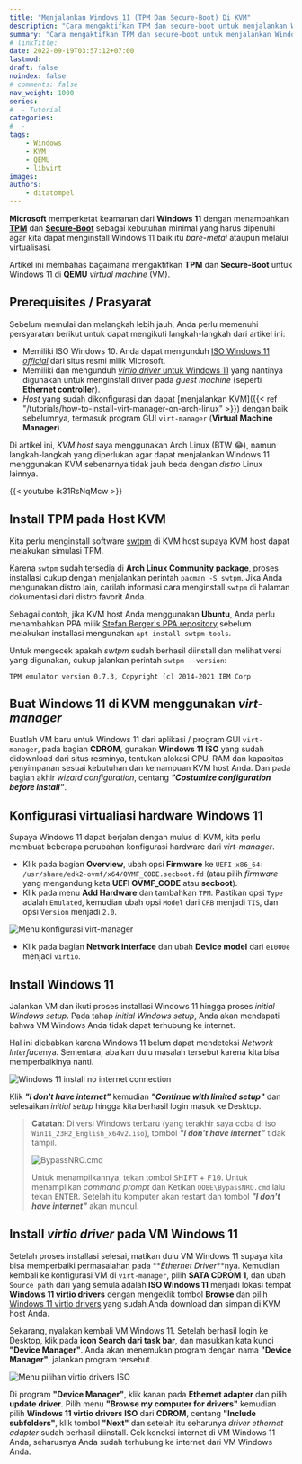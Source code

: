 ```yaml
---
title: "Menjalankan Windows 11 (TPM Dan Secure-Boot) Di KVM"
description: "Cara mengaktifkan TPM dan secure-boot untuk menjalankan Windows 11 di QEMU/KVM."
summary: "Cara mengaktifkan TPM dan secure-boot untuk menjalankan Windows 11 di QEMU/KVM."
# linkTitle:
date: 2022-09-19T03:57:12+07:00
lastmod:
draft: false
noindex: false
# comments: false
nav_weight: 1000
series:
#  - Tutorial
categories:
#  -
tags:
    - Windows
    - KVM
    - QEMU
    - libvirt
images:
authors:
    - ditatompel
---
```


**Microsoft** memperketat keamanan dari **Windows 11** dengan menambahkan
[**TPM**][win_tpm] dan [**Secure-Boot**][win_secure_boot] sebagai kebutuhan
minimal yang harus dipenuhi agar kita dapat menginstall Windows 11 baik itu
_bare-metal_ ataupun melalui virtualisasi.

Artikel ini membahas bagaimana mengaktifkan **TPM** dan **Secure-Boot** untuk
Windows 11 di **QEMU** _virtual machine_ (VM).

## Prerequisites / Prasyarat

Sebelum memulai dan melangkah lebih jauh, Anda perlu memenuhi persyaratan
berikut untuk dapat mengikuti langkah-langkah dari artikel ini:

-   Memiliki ISO Windows 10. Anda dapat mengunduh
    [ISO Windows 11 _official_][win11_dl] dari situs resmi milik Microsoft.
-   Memiliki dan mengunduh [_virtio driver_ untuk Windows 11][virtio_win_iso]
    yang nantinya digunakan untuk menginstall driver pada _guest machine_
    (seperti **Ethernet controller**).
-   _Host_ yang sudah dikonfigurasi dan dapat
    [menjalankan KVM]({{< ref "/tutorials/how-to-install-virt-manager-on-arch-linux" >}})
    dengan baik sebelumnya, termasuk program GUI `virt-manager`
    (**Virtual Machine Manager**).

Di artikel ini, _KVM host_ saya menggunakan Arch Linux (BTW :joy:), namun
langkah-langkah yang diperlukan agar dapat menjalankan Windows 11 menggunakan
KVM sebenarnya tidak jauh beda dengan _distro_ Linux lainnya.

{{< youtube ik31RsNqMcw >}}

## Install TPM pada Host KVM

Kita perlu menginstall software [swtpm][swtpm_gh] di KVM host supaya KVM host
dapat melakukan simulasi TPM.

Karena `swtpm` sudah tersedia di **Arch Linux Community package**, proses
installasi cukup dengan menjalankan perintah `pacman -S swtpm`. Jika Anda
mengunakan distro lain, carilah informasi cara menginstall `swtpm` di halaman
dokumentasi dari distro favorit Anda.

Sebagai contoh, jika KVM host Anda menggunakan **Ubuntu**, Anda perlu
menambahkan PPA milik [Stefan Berger's PPA repository][swtpm_ppa] sebelum
melakukan installasi mengunakan `apt install swtpm-tools`.

Untuk mengecek apakah _swtpm_ sudah berhasil diinstall dan melihat versi yang
digunakan, cukup jalankan perintah `swtpm --version`:

```plain
TPM emulator version 0.7.3, Copyright (c) 2014-2021 IBM Corp
```

## Buat Windows 11 di KVM menggunakan _virt-manager_

Buatlah VM baru untuk Windows 11 dari aplikasi / program GUI `virt-manager`,
pada bagian **CDROM**, gunakan **Windows 11 ISO** yang sudah didownload dari
situs resminya, tentukan alokasi CPU, RAM dan kapasitas penyimpanan sesuai
kebutuhan dan kemampuan KVM host Anda. Dan pada bagian akhir
_wizard configuration_, centang **_"Costumize configuration before install"_**.

## Konfigurasi virtualiasi hardware Windows 11

Supaya Windows 11 dapat berjalan dengan mulus di KVM, kita perlu membuat
beberapa perubahan konfigurasi hardware dari _virt-manager_.

-   Klik pada bagian **Overview**, ubah opsi **Firmware** ke
    `UEFI x86_64: /usr/share/edk2-ovmf/x64/OVMF_CODE.secboot.fd` (atau
    pilih _firmware_ yang mengandung kata **UEFI OVMF_CODE** atau **secboot**).
-   Klik pada menu **Add Hardware** dan tambahkan `TPM`. Pastikan opsi `Type`
    adalah `Emulated`, kemudian ubah opsi `Model` dari `CRB` menjadi `TIS`,
    dan opsi `Version` menjadi `2.0`.

![Menu konfigurasi virt-manager](kvm-win11-01-tpm.jpg#center "Menu konfigurasi virt-manager")

-   Klik pada bagian **Network interface** dan ubah **Device model** dari
    `e1000e` menjadi `virtio`.

## Install Windows 11

Jalankan VM dan ikuti proses installasi Windows 11 hingga proses
_initial Windows setup_. Pada tahap _initial Windows setup_, Anda akan
mendapati bahwa VM Windows Anda tidak dapat terhubung ke internet.

Hal ini diebabkan karena Windows 11 belum dapat mendeteksi
*Network Interface*nya. Sementara, abaikan dulu masalah tersebut karena kita
bisa memperbaikinya nanti.

![Windows 11 install no internet connection](kvm-win11-02-no-network-iface.png#center "Windows 11 install no internet connection")

Klik **_"I don't have internet"_** kemudian **_"Continue with limited setup"_**
dan selesaikan _initial setup_ hingga kita berhasil login masuk ke Desktop.

> **Catatan**: Di versi Windows terbaru (yang terakhir saya coba di iso
> `Win11_23H2_English_x64v2.iso`), tombol **_"I don't have internet"_** tidak tampil.
>
> ![BypassNRO.cmd](kvm-win11-oobe-bypassnro.jpg#center "BypassNRO.cmd")
>
> Untuk menampilkannya, tekan tombol <kbd>SHIFT</kbd> + <kbd>F10</kbd>. Untuk
> menampilkan _command prompt_ dan Ketikan `OOBE\BypassNRO.cmd` lalu tekan
> <kbd>ENTER</kbd>. Setelah itu komputer akan restart dan tombol
> **_"I don't have internet"_** akan muncul.

## Install _virtio driver_ pada VM Windows 11

Setelah proses installasi selesai, matikan dulu VM Windows 11 supaya kita bisa
memperbaiki permasalahan pada **_Ethernet Driver_**nya. Kemudian kembali ke
konfigurasi VM di `virt-manager`, pilih **SATA CDROM 1**, dan ubah
`Source path` dari yang semula adalah **ISO Windows 11** menjadi lokasi
tempat **Windows 11 virtio drivers** dengan mengeklik tombol **Browse** dan
pilih [Windows 11 virtio drivers][virtio_win_iso] yang sudah Anda download dan
simpan di KVM host Anda.

Sekarang, nyalakan kembali VM Windows 11. Setelah berhasil login ke Desktop,
klik pada **icon Search dari task bar**, dan masukkan kata kunci
**"Device Manager"**. Anda akan menemukan program dengan nama
**"Device Manager"**, jalankan program tersebut.

![Menu pilihan virtio drivers ISO](kvm-win11-03-virtio-driver.jpg#center "Menu pilihan virtio drivers ISO")

Di program **"Device Manager"**, klik kanan pada **Ethernet adapter** dan pilih
**update driver**. Pilih menu **"Browse my computer for drivers"** kemudian
pilih **Windows 11 virtio drivers ISO** dari **CDROM**, centang
**"Include subfolders"**, klik tombol **"Next"** dan setelah itu seharunya
_driver ethernet adapter_ sudah berhasil diinstall. Cek koneksi internet di VM
Windows 11 Anda, seharusnya Anda sudah terhubung ke internet dari VM Windows
Anda.

[win_tpm]: https://support.microsoft.com/en-us/topic/what-is-tpm-705f241d-025d-4470-80c5-4feeb24fa1ee "Apa itu TPM?"
[win_secure_boot]: https://support.microsoft.com/en-us/windows/windows-11-and-secure-boot-a8ff1202-c0d9-42f5-940f-843abef64fad "Windows 11 dan Secure Boot"
[win11_dl]: https://www.microsoft.com/en-gb/software-download/windows11 "Download Windows 11"
[virtio_win_iso]: https://fedorapeople.org/groups/virt/virtio-win/direct-downloads/stable-virtio/virtio-win.iso "Windows 11 virtio driver"
[swtpm_gh]: https://github.com/stefanberger/swtpm "swtpm GitHub repository"
[swtpm_ppa]: https://launchpad.net/~stefanberger/+archive/ubuntu/swtpm "swtpm PPA repository"
